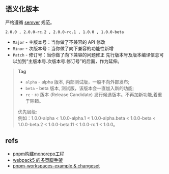 
## 语义化版本
严格遵循 [semver](https://semver.org/) 规范。

```
2.0.0 , 2.0.0-rc.2 , 2.0.0-rc.1 , 1.0.0 , 1.0.0-beta
```

- `Major` - 主版本号：当你做了不兼容的 API 修改
- `Minor` - 次版本号：当你做了向下兼容的功能性新增
- `Patch` - 修订号：当你做了向下兼容的问题修正
先行版本号及版本编译信息可以加到“主版本号.次版本号.修订号”的后面，作为延伸。

> **Tag**
> - `alpha` - alpha 版本, 内部测试版，一般不向外部发布;
> - `beta` - beta 版本, 测试版，该版本会一直加入新的功能;
> - `rc` - rc 版本 (Release Candidate) 发行候选版本。不再加新功能,着重于除错。  
>
> 优先层级:  
> 例如：1.0.0-alpha < 1.0.0-alpha.1 < 1.0.0-alpha.beta < 1.0.0-beta < 1.0.0-beta.2 < 1.0.0-beta.11 < 1.0.0-rc.1 < 1.0.0。


## refs
- [pnpm构建monorepo工程](https://github.com/astonishqft/pnpm-monorepo-demo)
- [webpack5 的多页脚手架](https://github.com/kailong321200875/webpack-multi-page-cli)
- [pnpm-workspaces-example & changeset](https://github.com/DavidWells/pnpm-workspaces-example/)


